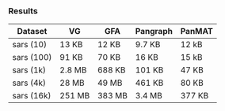### Results

| Dataset   |   VG   | GFA    |  Pangraph | PanMAT    |
|---------  |  ----  | -----  | --------- | --------  |
| sars (10) | 13 KB  | 12 KB  |  9.7 KB   |  12 kB    |
| sars (100)| 91 KB  | 70 KB  |  16 KB    |  15 kB    |
| sars (1k) | 2.8 MB | 688 KB |  101 KB   |  47 KB    |
| sars (4k) | 28 MB  | 49 MB  |  461 KB   |  80 KB    |
| sars (16k)| 251 MB | 383 MB |  3.4 MB   |  377 KB   |
